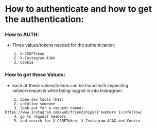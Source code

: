 # How to authenticate and how to get the authentication:

### How to AUTH:

-   Three values/tokens needed for the authentication:

```
  	1. X-CSRFToken
	2. X-Instagram-AJAX
  	3. Cookie
```

### How to get these Values:

-   each of these values/tokens can be found with inspecting networkrequests while being logged in into Instragram.

```
	1. open dev tools (F12)
	2. unfollow someone
	3. look out for a request named: https://www.instagram.com/web/friendships/['numbers']/unfollow/
	4. go to request headers
	5. and search for X-CSRFToken, X-Instagram-AJAX and Cookie
```

<img scr="https://cdn.discordapp.com/attachments/568847750226116609/734382276376395806/Untitled-2.png">
